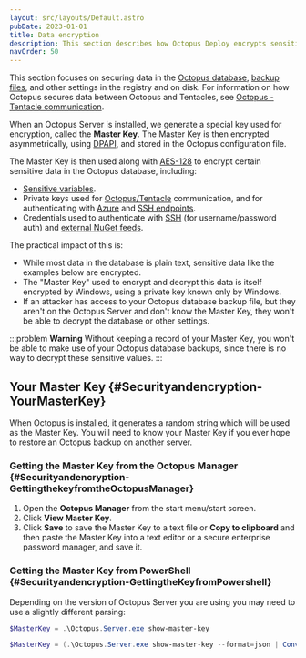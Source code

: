 ```yaml
---
layout: src/layouts/Default.astro
pubDate: 2023-01-01
title: Data encryption
description: This section describes how Octopus Deploy encrypts sensitive data at rest.
navOrder: 50
---
```


This section focuses on securing data in the [Octopus database](/docs/administration/data/octopus-database/index.md), [backup files](/docs/administration/data/backup-and-restore.md), and other settings in the registry and on disk. For information on how Octopus secures data between Octopus and Tentacles, see [Octopus - Tentacle communication](/docs/security/octopus-tentacle-communication/).

When an Octopus Server is installed, we generate a special key used for encryption, called the **Master Key**. The Master Key is then encrypted asymmetrically, using [DPAPI](http://msdn.microsoft.com/en-us/library/ms995355.aspx), and stored in the Octopus configuration file.

The Master Key is then used along with [AES-128](http://en.wikipedia.org/wiki/Advanced_Encryption_Standard) to encrypt certain sensitive data in the Octopus database, including:

- [Sensitive variables](/docs/projects/variables/sensitive-variables.md).
- Private keys used for [Octopus/Tentacle](/docs/security/octopus-tentacle-communication/index.md) communication, and for authenticating with [Azure](/docs/infrastructure/accounts/azure/) and [SSH endpoints](/docs/infrastructure/deployment-targets/linux/ssh-target.md).
- Credentials used to authenticate with [SSH](/docs/infrastructure/accounts/ssh-key-pair.md) (for username/password auth) and [external NuGet feeds](/docs/packaging-applications/package-repositories/).

The practical impact of this is:

- While most data in the database is plain text, sensitive data like the examples below are encrypted.
- The "Master Key" used to encrypt and decrypt this data is itself encrypted by Windows, using a private key known only by Windows.
- If an attacker has access to your Octopus database backup file, but they aren't on the Octopus Server and don't know the Master Key, they won't be able to decrypt the database or other settings.

:::problem
**Warning**
Without keeping a record of your Master Key, you won't be able to make use of your Octopus database backups, since there is no way to decrypt these sensitive values.
:::

## Your Master Key {#Securityandencryption-YourMasterKey}

When Octopus is installed, it generates a random string which will be used as the Master Key. You will need to know your Master Key if you ever hope to restore an Octopus backup on another server.

### Getting the Master Key from the Octopus Manager {#Securityandencryption-GettingthekeyfromtheOctopusManager}

1. Open the **Octopus Manager** from the start menu/start screen.
2. Click **View Master Key**.
3. Click **Save** to save the Master Key to a text file or **Copy to clipboard** and then paste the Master Key into a text editor or a secure enterprise password manager, and save it.

### Getting the Master Key from PowerShell {#Securityandencryption-GettingtheKeyfromPowershell}

Depending on the version of Octopus Server you are using you may need to use a slightly different parsing:


```powershell using text
$MasterKey = .\Octopus.Server.exe show-master-key
```

```powershell using JSON (if you're in the mood)
$MasterKey = (.\Octopus.Server.exe show-master-key --format=json | ConvertFrom-Json).MasterKey
```
